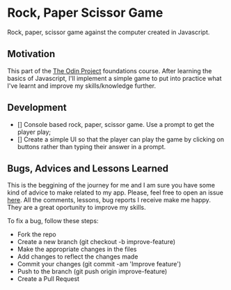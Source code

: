 # Rock, Paper Scissor Game

Rock, paper, scissor game against the computer created in Javascript.

## Motivation

This part of the [The Odin Project](https://www.theodinproject.com/) foundations course. After learning the basics of Javascript, I'll implement a simple game to put into practice what I've learnt and improve my skills/knowledge further.

## Development

- [] Console based rock, paper, scissor game. Use a prompt to get the player play;
- [] Create a simple UI so that the player can play the game by clicking on buttons rather than typing their answer in a prompt.

## Bugs, Advices and Lessons Learned

This is the beggining of the journey for me and I am sure you have some kind of advice to make related to my app. Please, feel free to open an issue [here](https://github.com/jofortunato/rock-paper-scissors/issues/new).
All the comments, lessons, bug reports I receive make me happy. They are a great oportunity to improve my skills.

To fix a bug, follow these steps:

- Fork the repo
- Create a new branch (git checkout -b improve-feature)
- Make the appropriate changes in the files
- Add changes to reflect the changes made
- Commit your changes (git commit -am 'Improve feature')
- Push to the branch (git push origin improve-feature)
- Create a Pull Request
